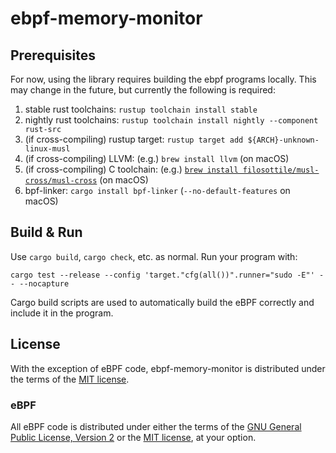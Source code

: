 # ebpf-memory-monitor

## Prerequisites

For now, using the library requires building the ebpf programs locally. This may change in the future, but currently the following is required:

1. stable rust toolchains: `rustup toolchain install stable`
2. nightly rust toolchains: `rustup toolchain install nightly --component rust-src`
3. (if cross-compiling) rustup target: `rustup target add ${ARCH}-unknown-linux-musl`
4. (if cross-compiling) LLVM: (e.g.) `brew install llvm` (on macOS)
5. (if cross-compiling) C toolchain: (e.g.) [`brew install filosottile/musl-cross/musl-cross`](https://github.com/FiloSottile/homebrew-musl-cross) (on macOS)
6. bpf-linker: `cargo install bpf-linker` (`--no-default-features` on macOS)

## Build & Run

Use `cargo build`, `cargo check`, etc. as normal. Run your program with:

```shell
cargo test --release --config 'target."cfg(all())".runner="sudo -E"' -- --nocapture
```

Cargo build scripts are used to automatically build the eBPF correctly and include it in the
program.

## License

With the exception of eBPF code, ebpf-memory-monitor is distributed under the terms
of the [MIT license].

### eBPF

All eBPF code is distributed under either the terms of the
[GNU General Public License, Version 2] or the [MIT license], at your
option.

[MIT license]: LICENSE-MIT
[GNU General Public License, Version 2]: LICENSE-GPL2
